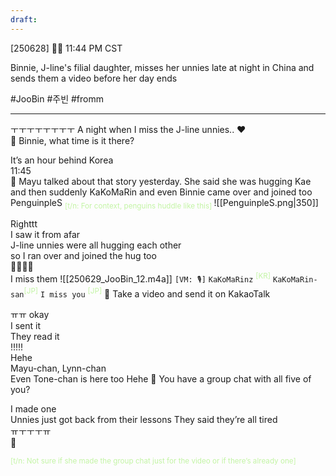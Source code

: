 ```yaml
---
draft:
---
```

[250628] 🐣💭 11:44 PM CST

Binnie, J-line's filial daughter, misses her unnies late at night in China and sends them a video before her day ends

#JooBin #주빈 #fromm
___
ㅜㅜㅜㅜㅜㅜㅜㅜ
A night when I miss the J-line unnies..
❤️  
🫧 Binnie, what time is it there?

It’s an hour behind Korea  
11:45  
🫧 Mayu talked about that story yesterday. She said she was hugging Kae and then suddenly KaKoMaRin and even Binnie came over and joined too
PenguinpleS
<sub><font color="#c3f4a5">[t/n: For context, penguins huddle like this] </font></sub>
![[PenguinpleS.png|350]]


Righttt  
I saw it from afar  
J-line unnies were all hugging each other  
so I ran over and joined the hug too  
🫶🏻🫶🏻  
I miss them
![[250629_JooBin_12.m4a]]
`[VM: 🎙️]` 
`KaKoMaRinz` <sup><font color="#c3f4a5">[KR]</font></sup>
`KaKoMaRin-san`<sup><font color="#c3f4a5">[JP]</font></sup>
`I miss you` <sup><font color="#c3f4a5">[JP]</font></sup>
🫧 Take a video and send it on KakaoTalk

ㅠㅠ okay  
I sent it  
They read it  
!!!!!  
Hehe  
Mayu-chan, Lynn-chan  
Even Tone-chan is here too
Hehe
🫧 You have a group chat with all five of you?

I made one  
Unnies just got back from their lessons
They said they’re all tired  
ㅠㅜㅜㅜㅠ  
🥹

<sup><font color="#c3f4a5">[t/n: Not sure if she made the group chat just for the video or if there’s already one]</font></sup>
